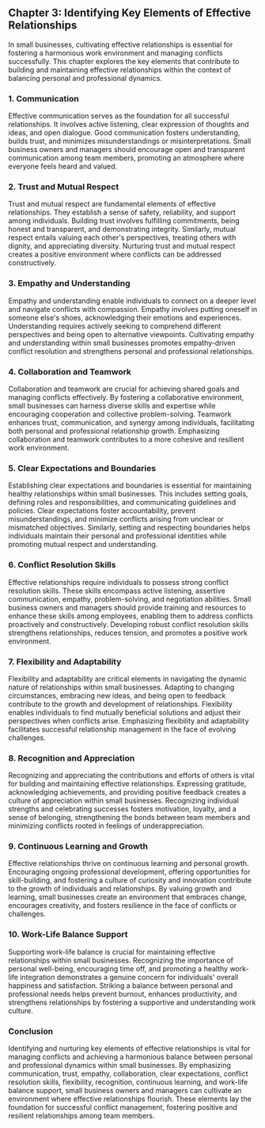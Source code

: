 Chapter 3: Identifying Key Elements of Effective Relationships
--------------------------------------------------------------

In small businesses, cultivating effective relationships is essential for fostering a harmonious work environment and managing conflicts successfully. This chapter explores the key elements that contribute to building and maintaining effective relationships within the context of balancing personal and professional dynamics.

### **1. Communication**

Effective communication serves as the foundation for all successful relationships. It involves active listening, clear expression of thoughts and ideas, and open dialogue. Good communication fosters understanding, builds trust, and minimizes misunderstandings or misinterpretations. Small business owners and managers should encourage open and transparent communication among team members, promoting an atmosphere where everyone feels heard and valued.

### **2. Trust and Mutual Respect**

Trust and mutual respect are fundamental elements of effective relationships. They establish a sense of safety, reliability, and support among individuals. Building trust involves fulfilling commitments, being honest and transparent, and demonstrating integrity. Similarly, mutual respect entails valuing each other's perspectives, treating others with dignity, and appreciating diversity. Nurturing trust and mutual respect creates a positive environment where conflicts can be addressed constructively.

### **3. Empathy and Understanding**

Empathy and understanding enable individuals to connect on a deeper level and navigate conflicts with compassion. Empathy involves putting oneself in someone else's shoes, acknowledging their emotions and experiences. Understanding requires actively seeking to comprehend different perspectives and being open to alternative viewpoints. Cultivating empathy and understanding within small businesses promotes empathy-driven conflict resolution and strengthens personal and professional relationships.

### **4. Collaboration and Teamwork**

Collaboration and teamwork are crucial for achieving shared goals and managing conflicts effectively. By fostering a collaborative environment, small businesses can harness diverse skills and expertise while encouraging cooperation and collective problem-solving. Teamwork enhances trust, communication, and synergy among individuals, facilitating both personal and professional relationship growth. Emphasizing collaboration and teamwork contributes to a more cohesive and resilient work environment.

### **5. Clear Expectations and Boundaries**

Establishing clear expectations and boundaries is essential for maintaining healthy relationships within small businesses. This includes setting goals, defining roles and responsibilities, and communicating guidelines and policies. Clear expectations foster accountability, prevent misunderstandings, and minimize conflicts arising from unclear or mismatched objectives. Similarly, setting and respecting boundaries helps individuals maintain their personal and professional identities while promoting mutual respect and understanding.

### **6. Conflict Resolution Skills**

Effective relationships require individuals to possess strong conflict resolution skills. These skills encompass active listening, assertive communication, empathy, problem-solving, and negotiation abilities. Small business owners and managers should provide training and resources to enhance these skills among employees, enabling them to address conflicts proactively and constructively. Developing robust conflict resolution skills strengthens relationships, reduces tension, and promotes a positive work environment.

### **7. Flexibility and Adaptability**

Flexibility and adaptability are critical elements in navigating the dynamic nature of relationships within small businesses. Adapting to changing circumstances, embracing new ideas, and being open to feedback contribute to the growth and development of relationships. Flexibility enables individuals to find mutually beneficial solutions and adjust their perspectives when conflicts arise. Emphasizing flexibility and adaptability facilitates successful relationship management in the face of evolving challenges.

### **8. Recognition and Appreciation**

Recognizing and appreciating the contributions and efforts of others is vital for building and maintaining effective relationships. Expressing gratitude, acknowledging achievements, and providing positive feedback creates a culture of appreciation within small businesses. Recognizing individual strengths and celebrating successes fosters motivation, loyalty, and a sense of belonging, strengthening the bonds between team members and minimizing conflicts rooted in feelings of underappreciation.

### **9. Continuous Learning and Growth**

Effective relationships thrive on continuous learning and personal growth. Encouraging ongoing professional development, offering opportunities for skill-building, and fostering a culture of curiosity and innovation contribute to the growth of individuals and relationships. By valuing growth and learning, small businesses create an environment that embraces change, encourages creativity, and fosters resilience in the face of conflicts or challenges.

### **10. Work-Life Balance Support**

Supporting work-life balance is crucial for maintaining effective relationships within small businesses. Recognizing the importance of personal well-being, encouraging time off, and promoting a healthy work-life integration demonstrates a genuine concern for individuals' overall happiness and satisfaction. Striking a balance between personal and professional needs helps prevent burnout, enhances productivity, and strengthens relationships by fostering a supportive and understanding work culture.

### **Conclusion**

Identifying and nurturing key elements of effective relationships is vital for managing conflicts and achieving a harmonious balance between personal and professional dynamics within small businesses. By emphasizing communication, trust, empathy, collaboration, clear expectations, conflict resolution skills, flexibility, recognition, continuous learning, and work-life balance support, small business owners and managers can cultivate an environment where effective relationships flourish. These elements lay the foundation for successful conflict management, fostering positive and resilient relationships among team members.
